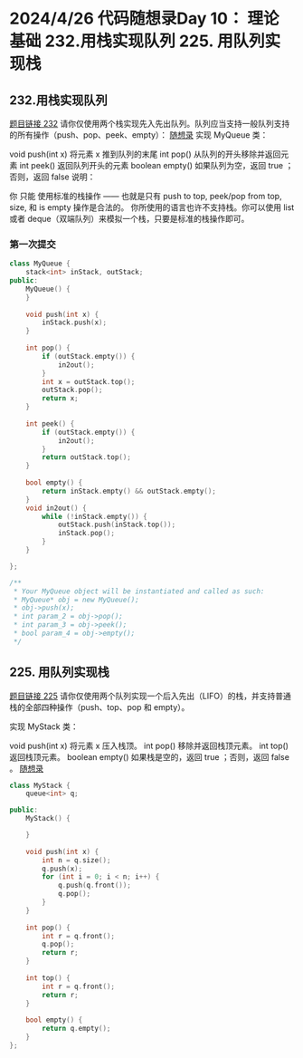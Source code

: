 # 2024/4/26 代码随想录Day 10： 理论基础 232.用栈实现队列 225. 用队列实现栈


## 232.用栈实现队列

[题目链接 232](https://leetcode.cn/problems/implement-queue-using-stacks/) 请你仅使用两个栈实现先入先出队列。队列应当支持一般队列支持的所有操作（push、pop、peek、empty）：
[随想录](https://programmercarl.com/0232.%E7%94%A8%E6%A0%88%E5%AE%9E%E7%8E%B0%E9%98%9F%E5%88%97.html#%E6%80%9D%E8%B7%AF)
实现 MyQueue 类：

void push(int x) 将元素 x 推到队列的末尾
int pop() 从队列的开头移除并返回元素
int peek() 返回队列开头的元素
boolean empty() 如果队列为空，返回 true ；否则，返回 false
说明：

你 只能 使用标准的栈操作 —— 也就是只有 push to top, peek/pop from top, size, 和 is empty 操作是合法的。
你所使用的语言也许不支持栈。你可以使用 list 或者 deque（双端队列）来模拟一个栈，只要是标准的栈操作即可。

### 第一次提交

```cpp
class MyQueue {
    stack<int> inStack, outStack;
public:
    MyQueue() {
    }
    
    void push(int x) {
        inStack.push(x);
    }
    
    int pop() {
        if (outStack.empty()) {
            in2out();
        }
        int x = outStack.top();
        outStack.pop();
        return x;
    }
    
    int peek() {
        if (outStack.empty()) {
            in2out();
        }
        return outStack.top();
    }
    
    bool empty() {
        return inStack.empty() && outStack.empty();
    }
    void in2out() {
        while (!inStack.empty()) {
            outStack.push(inStack.top());
            inStack.pop();
        }
    }

};

/**
 * Your MyQueue object will be instantiated and called as such:
 * MyQueue* obj = new MyQueue();
 * obj->push(x);
 * int param_2 = obj->pop();
 * int param_3 = obj->peek();
 * bool param_4 = obj->empty();
 */
 ```
 ## 225. 用队列实现栈
 [题目链接 225](https://leetcode.cn/problems/implement-stack-using-queues/description/) 请你仅使用两个队列实现一个后入先出（LIFO）的栈，并支持普通栈的全部四种操作（push、top、pop 和 empty）。

实现 MyStack 类：

void push(int x) 将元素 x 压入栈顶。
int pop() 移除并返回栈顶元素。
int top() 返回栈顶元素。
boolean empty() 如果栈是空的，返回 true ；否则，返回 false 。
[随想录](https://programmercarl.com/0225.%E7%94%A8%E9%98%9F%E5%88%97%E5%AE%9E%E7%8E%B0%E6%A0%88.html#%E7%AE%97%E6%B3%95%E5%85%AC%E5%BC%80%E8%AF%BE)

```cpp
class MyStack {
    queue<int> q;

public:
    MyStack() {

    }
    
    void push(int x) {
        int n = q.size();
        q.push(x);
        for (int i = 0; i < n; i++) {
            q.push(q.front());
            q.pop();
        }
    }
    
    int pop() {
        int r = q.front();
        q.pop();
        return r;
    }
    
    int top() {
        int r = q.front();
        return r;
    }
    
    bool empty() {
        return q.empty();
    }
};
```